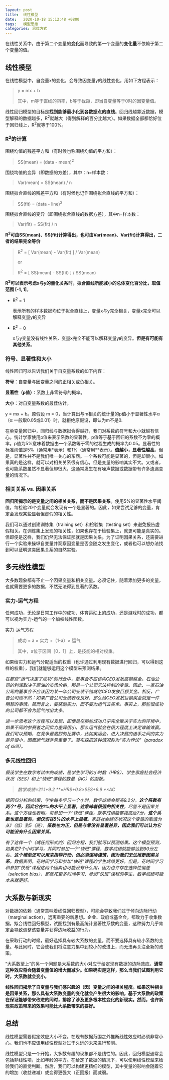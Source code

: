```yaml
---
layout: post
title:  线性模型
date:   2020-10-18 15:12:48 +0800
tags:   模型思维
categories: 思维方式
---
```


在线性关系中，由于第二个变量的**变化**而导致的第一个变量的**变化量**不依赖于第二个变量的值。

##  线性模型

在线性模型中，自变量x的变化，会导致因变量y的线性变化，用如下方程表示：

> y = mx + b
>
> 其中，m等于直线的斜率，b等于截距，即当自变量等于0时的因变量值。

线性回归模型的目标是**找到能够最小化到各数据点的直线**。回归线越靠近数据，模型解释的数据越多，R<sup>2</sup>就越大（得到解释的百分比越大）。如果数据全部都恰好位于回归线上，R<sup>2</sup>就等于100%。

### R<sup>2</sup>的计算

围绕均值的残差平方和（有时候也称围绕均值的平方和）：

> SS(mean) = (data - mean)<sup>2</sup>

围绕均值的变异（即数据的方差），其中：n=样本数：

> Var(mean) = SS(mean) / n

围绕拟合直线的残差平方和（有时候也记作围绕拟合直线的平方和）：

> SS(fit) =  (data - line)<sup>2</sup>

围绕拟合直线的变异（即围绕拟合直线的数据方差），其中n=样本数：

> Var(fit) = SS(fit) / n

**R<sup>2</sup>可由SS(mean)、SS(fit)计算得出，也可由Var(mean)、Var(fit)计算得出，二者的结果完全等价**

> R<sup>2</sup> = [ Var(mean) - Var(fit) ] / Var(mean)
> 
> or
> 
> R<sup>2</sup> = [ SS(mean) - SS(fit) ] / SS(mean)

**R<sup>2</sup>可以表示考虑x与y的量化关系时，拟合直线所能减小的总体变化百分比，取值范围 [-1, 1]**。

+  R<sup>2</sup> = 1
  
   表示所有的样本数据均位于拟合直线上，变量x与y完全相关，变量x完全可以解释变量y的变异

+ R<sup>2</sup> = 0
    
   x与y变量没有线性关系，变量x完全不能可以解释变量y的变异。**但是有可能有其他关系**。



### 符号、显著性和大小

线性回归可以告诉我们关于自变量系数的如下内容：

**符号**：自变量与因变量之间的正相关或负相关。

**显著性（p值）**：系数上非零符号的概率。

**大小**：对自变量系数的最佳估计。

y = mx + b。原假设 m = 0，当计算出与m相关的统计量的p值小于显著性水平α（α 一般取0.05或0.01）时，就拒绝原假设，即认为m不是0.

在单变量回归中，回归线与数据拟合得越好，我们对系数的符号和大小就越有信心。统计学家使用p值来表示系数的显著性，p值等于基于回归的系数不为零的概率。p值为5%意味着数据由一个系数等于零的过程生成的概率为0.05。显著性的标准阈值是5%（通常用*表示）和1%（通常用**表示）。**值越小，显著性越高**。但是，显著性并不是我们唯一关心的东西。一个系数可能是显著的，但是却很小。如果真的是这样，就可以对相关关系很有信心，但是变量的影响其实不大。又或者，也可能系数虽然不显著但却很大，这通常发生在有噪声数据或数据带有许多遗漏变量的情况下。

### 相关关系 vs. 因果关系

**回归所揭示的是变量之间的相关关系，而不是因果关系**。使用5%的显著性水平阈值，每检验20个变量就会发现有一个是显著的。因此，如果尝试足够的变量，肯定会发现某些显著但虚假的相关性。

我们可以通过创建训练集（training set）和检验集（testing set）来避免报告虚假相关。在训练集上发现的相关性，如果也存在于检验集上，就更可能是真实的。但即便是这样，我们仍然无法保证那就是因果关系。为了证明因果关系，还需要进行一个实验来操纵自变量并观察因变量是否会随之发生变化，或者也可以想办法找到可以证明这类因果关系的自然实验。

## 多元线性模型

大多数现象都有不止一个因果变量和相关变量。必须记住，随着添加更多的变量，也就需要更多的数据，不然无法得到显著的系数。

### 实力-运气方程

任何成功，无论是日常工作中的成功、体育运动上的成功，还是游戏时的成功，都可以视为实力-运气的一个加权线性函数。

实力-运气方程

> 成功 = a × 实力 +（1-a）× 运气
>
> 其中，a位于区间［0，1］上，是技能的相对权重。

如果给实力和运气分配适当的权重（也许通过利用现有数据进行回归，可以得到这样的权重），我们就能够运用这个模型来预测结果。

<i>
在那些“运气决定了成功”的行业中，董事会不应该向CEO发放高额奖金。石油公司的利润取决于原油的市场价格，那是一个公司无法控制的变量。因此，一家石油公司的董事会不应该因为某一年公司业绩不错就给CEO发放巨额奖金。相反，广告公司则不然：如果广告公司业绩表现良好，那么给CEO发放巨额奖金就是一件明智的事情。简而言之，要奖励实力，而不要为运气去买单。事实上，那些很成功的公司都不会为运气付出太多。

进一步思考这个方程可以发现，即便是在那些成功几乎完全取决于实力的环境中，如果不同的参赛者之间实力差异很小，那么运气就会在很大程度上决定谁输谁赢。我们可以预期，在竞争最激烈的比赛中，比如奥运会，进入决赛的选手之间的实力差异很小，因而运气就非常重要了。莫布森把这种情况称为“实力悖论”（paradox of skill）。
</i>

### 多元线性回归

<i>
假设学生在数学考试中的成绩，是学生学习的小时数（HRS）、学生家庭社会经济状况（SES）和上“快班”课程的数量（AC）的函数。

> 数学成绩=21.1+9.2 **×HRS+0.8×SES+6.9 *×AC

据回归分析的结果，学生每多学习一个小时，数学成绩会提高9.2分。**这个系数有两个*号，因此它在1%的水平上显著，这意味着很强的相关性**，尽管不是因果关系。这个方程也表明，每参加一个“快班”课程，数学成绩能够提高近7分，**这个系数也是显著的，但仅仅在5%的水平上显著**。家庭社会经济状况这个变量的取值为从1（低）到5（高），**系数也为正，但是与零没有显著差异，因此我们可以认为它可能没有什么因果关系。**

有了这样一个（或任何形式的）回归方程，我们就可以预测结果。这个模型预测，如果花7个小时学习，并同时参加一个“快班”课程，数学成绩就能够达到90分左右。**这个模型还可以用来指导行动，但必须保持谨慎，因为我们无法推断因果关系**。数据表明，花时间学习和参加“快班”课程的学生成绩更好。但是，花时间学习和参加“快班”课程这两个因素也可能没有什么用，因为也许存在选择性偏差（selection bias），那些花更多时间学习、参加“快班”课程的学生，数学成绩可能本来就更好。
</i>

## 大系数与新现实

对数据的依赖（通常意味着线性回归模型），可能会导致我们过于倾向边际行动（marginal action），远离重要的新思想。企业、政府或基金会，都致力于收集数据，拟合线性回归模型，试图找到有最高统计显著性系数的变量，这种努力几乎肯定会导致调整该变量并获得边际收益的行为。

在采取行动的时候，最好选择具有较大系数的变量，而不要选择具有较小系数的变量。与此同时，它会使我们将注意力集中到较小的改进上，而无法再关注全新的政策。

“大系数至上”的另一个问题是大系数的大小对应于给定现有数据的边际效应。**通常这种效应将会随着变量值的增大而减少。如果确实是这样，那么当我们试图利用它时，大系数就会变小**。

**线性回归揭示了自变量与我们感兴趣的（因）变量之间的相关程度。如果这种相关是因果关系，那么具有大系数变量的变化就会产生很大的影响。基于大系数的政策在保证能够带来改进的同时，排除了涉及更多根本性变化的新现实。然而，也许新现实政策带来的效果可能比大系数带来的要好。**

## 总结

线性模型需要假定效应大小不变。在现有数据范围之外推断线性效应时必须非常小心。我们也不应该用线性模型对过于久远的未来进行预测。

线性模型只是一个开始，大多数有趣的现象都不是线性的。因此，回归模型通常会包括非线性项，比如年龄的平方。在给定了数据的情况下，可以使用线性模型来检验我们的直觉判断。然后，我们可以构建更精细的模型，其中变量的影响会随着它的增加（收益递减）或变得更强大（正回报）而减弱。

